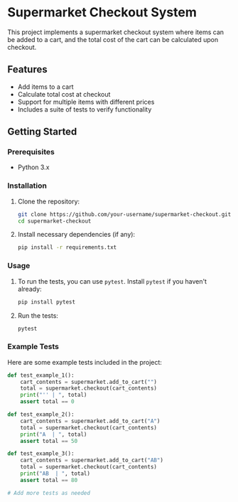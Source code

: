 # Supermarket Checkout System

This project implements a supermarket checkout system where items can be added to a cart, and the total cost of the cart can be calculated upon checkout.

## Features

- Add items to a cart
- Calculate total cost at checkout
- Support for multiple items with different prices
- Includes a suite of tests to verify functionality

## Getting Started

### Prerequisites

- Python 3.x

### Installation

1. Clone the repository:
    ```sh
    git clone https://github.com/your-username/supermarket-checkout.git
    cd supermarket-checkout
    ```

2. Install necessary dependencies (if any):
    ```sh
    pip install -r requirements.txt
    ```

### Usage

1. To run the tests, you can use `pytest`. Install `pytest` if you haven't already:
    ```sh
    pip install pytest
    ```

2. Run the tests:
    ```sh
    pytest
    ```

### Example Tests

Here are some example tests included in the project:

```python
def test_example_1():
    cart_contents = supermarket.add_to_cart("")
    total = supermarket.checkout(cart_contents)
    print("'' | ", total)
    assert total == 0

def test_example_2():
    cart_contents = supermarket.add_to_cart("A")
    total = supermarket.checkout(cart_contents)
    print("A  | ", total)
    assert total == 50

def test_example_3():
    cart_contents = supermarket.add_to_cart("AB")
    total = supermarket.checkout(cart_contents)
    print("AB  | ", total)
    assert total == 80

# Add more tests as needed
